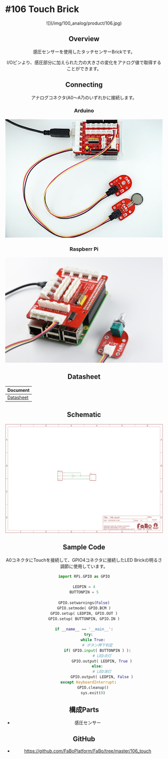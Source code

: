 # #106 Touch Brick
<center>![](/img/100_analog/product/106.jpg)
<!--COLORME-->

## Overview
感圧センサーを使用したタッチセンサーBrickです。

I/Oピンより、感圧部分に加えられた力の大きさの変化をアナログ値で取得することができます。

## Connecting
アナログコネクタ(A0〜A7)のいずれかに接続します。

### Arduino
![](/img/100_analog/connect/106_touch_connect.jpg)
### Raspberr Pi
![](/img/100_analog/connect/104_connect_with_rasppi.jpg)


## Datasheet
| Document |
|:--|
| [Datasheet](http://interlinkelectronics.com/datasheets/Datasheet_FSR.pdf) |

## Schematic
![](/img/100_analog/schematic/106_touch.png)

## Sample Code

A0コネクタにTouchを接続して、GPIO4コネクタに接続したLED Brickの明るさ調節に使用しています。
```python
import RPi.GPIO as GPIO

LEDPIN = 4
BUTTONPIN = 5

GPIO.setwarnings(False)
GPIO.setmode( GPIO.BCM )
GPIO.setup( LEDPIN, GPIO.OUT )
GPIO.setup( BUTTONPIN, GPIO.IN )

if __name__ == '__main__':
    try:
        while True:
            # ボタン押下判定
            if( GPIO.input( BUTTONPIN ) ):
                # LED点灯
                GPIO.output( LEDPIN, True )
            else:
                # LED消灯
                GPIO.output( LEDPIN, False )
    except KeyboardInterrupt:
        GPIO.cleanup()
        sys.exit(0)
```

## 構成Parts
- 感圧センサー

## GitHub
- https://github.com/FaBoPlatform/FaBo/tree/master/106_touch
